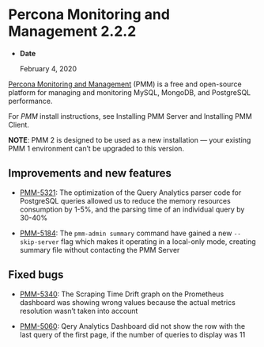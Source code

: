 # Percona Monitoring and Management 2.2.2


* **Date**

    February 4, 2020


[Percona Monitoring and Management](https://www.percona.com/doc/percona-monitoring-and-management/2.x/index.html) (PMM) is a free and open-source platform for managing and monitoring MySQL, MongoDB, and PostgreSQL performance.

For *PMM* install instructions, see Installing PMM Server and Installing PMM Client.

**NOTE**: PMM 2 is designed to be used as a new installation — your existing
PMM 1 environment can’t be upgraded to this version.

## Improvements and new features


* [PMM-5321](https://jira.percona.com/browse/PMM-5321): The optimization of the Query Analytics parser code for
PostgreSQL queries allowed us to reduce the memory resources consumption by
1-5%, and the parsing time of an individual query by 30-40%


* [PMM-5184](https://jira.percona.com/browse/PMM-5184): The `pmm-admin summary` command have gained a new
`--skip-server` flag which makes it operating in a local-only mode, creating
summary file without contacting the PMM Server

## Fixed bugs


* [PMM-5340](https://jira.percona.com/browse/PMM-5340): The Scraping Time Drift graph on the Prometheus dashboard
was showing wrong values because the actual metrics resolution wasn’t taken
into account


* [PMM-5060](https://jira.percona.com/browse/PMM-5060): Qery Analytics Dashboard did not show the row with the last
query of the first page, if the number of queries to display was 11

